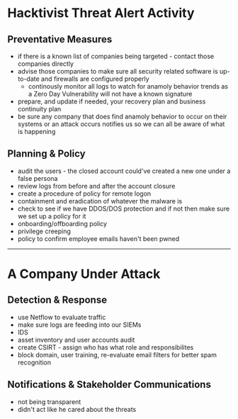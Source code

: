 # Hacktivist Threat Alert Activity

## Preventative Measures
* if there is a known list of companies being targeted - contact those companies directly
* advise those companies to make sure all security related software is up-to-date and firewalls are configured properly
  * continously monitor all logs to watch for anamoly behavior trends as a Zero Day Vulnerability will not have a known signature
* prepare, and update if needed, your recovery plan and business continuity plan 
* be sure any company that does find anamoly behavior to occur on their systems or an attack occurs notifies us so we can all be aware of what is happening


## Planning & Policy
* audit the users - the closed account could've created a new one under a false persona 
* review logs from before and after the account closure
* create a procedure of policy for remote logon
* containment and eradication of whatever the malware is 
* check to see if we have DDOS/DOS protection and if not then make sure we set up a policy for it
* onboarding/offboarding policy
* privilege creeping 
* policy to confirm employee emails haven't been pwned

---------------------------------------------------------

# A Company Under Attack

## Detection & Response 
* use Netflow to evaluate traffic 
* make sure logs are feeding into our SIEMs
* IDS
* asset inventory and user accounts audit
* create CSIRT - assign who has what role and responsibilites
* block domain, user training, re-evaluate email filters for better spam recognition 

## Notifications & Stakeholder Communications
* not being transparent
* didn't act like he cared about the threats
